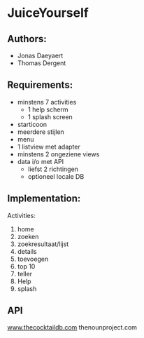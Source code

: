 # JuiceYourself

## Authors:
- Jonas Daeyaert
- Thomas Dergent

## Requirements:
- minstens 7 activities
	- 1 help scherm
	- 1 splash screen
- starticoon
- meerdere stijlen
- menu
- 1 listview met adapter
- minstens 2 ongeziene views
- data i/o met API
	- liefst 2 richtingen
	- optioneel locale DB

## Implementation:
Activities:
1) home
2) zoeken
3) zoekresultaat/lijst
4) details
5) toevoegen
6) top 10
7) teller
8) Help
9) splash

## API
www.thecocktaildb.com
thenounproject.com
